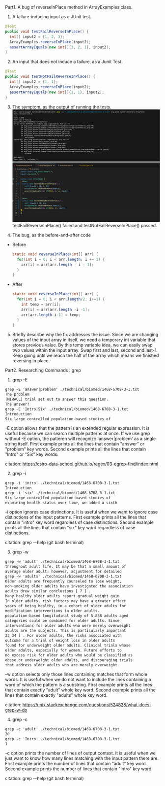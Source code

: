Part1. A bug of reverseInPlace method in ArrayExamples class. 

1. A failure-inducing input as a JUnit test.
  ```java
  @Test
  public void testFailReverseInPlace() {
    int[] input2 = {1, 2, 3};
    ArrayExamples.reverseInPlace(input2);
    assertArrayEquals(new int[]{3, 2, 1}, input2);
  }
  ```
2. An input that does not induce a failure, as a Junit Test.
  ```java
  @Test
  public void testNotFailReverseInPlace() {
    int[] input2 = {1, 1};
    ArrayExamples.reverseInPlace(input2);
    assertArrayEquals(new int[]{1, 1}, input2);
  }
  ```
3. The symptom, as the output of running the tests.
  ![Image](arraytest.PNG)
  ![Image](arraytest2.PNG)
  testFailReverseInPlace() failed and testNotFailReverseInPlace() passed.

5. The bug, as the before-and-after code
  - Before
    ```java
    static void reverseInPlace(int[] arr) {
      for(int i = 0; i < arr.length; i += 1) {
        arr[i] = arr[arr.length - i - 1];
      }
    }
    ```
  - After
    ```java
    static void reverseInPlace(int[] arr) {
      for(int i = 0; i < arr.length/2; i+=1) {
        int temp = arr[i];
        arr[i] = arr[arr.length -i -1];
        arr[arr.length-i-1] = temp;
      }
    }
    ```
5. Briefly describe why the fix addresses the issue.
  Since we are changing values of the input array in itself, we need a temporary int variable that stores previous value. By this temp variable idea, we can easily swap two values within the input array. Swap first and last, second and last-1. Keep going until we reach the half of the array which means
  we finished reversing in place. 


Part2. Researching Commands : grep

1. grep -E
  ```
  grep -E 'answer|problem' ./technical/biomed/1468-6708-3-3.txt
  The problem
  (MIRACL) trial set out to answer this question.
  The answer?
  grep -E 'Intro|Six' ./technical/biomed/1468-6708-3-1.txt
  Introduction
  Six large controlled population-based studies of
  ```
  -E option allows that the pattern is an extended regular expression. It is useful because we can search multiple patterns at once. If we use grep without -E option, the patteren will recognize 'answer|problem' as a single string itself. 
  First example prints all the lines that contain "answer" or "problem" key words. Second example prints all the lines that contain "Intro" or "Six" key words. 
  
  citation: https://csiro-data-school.github.io/regex/03-egrep-find/index.html
  
2. grep -i
  ```
  grep -i 'intro' ./technical/biomed/1468-6708-3-1.txt
  Introduction
  grep -i 'six' ./technical/biomed/1468-6708-3-1.txt
  Six large controlled population-based studies of
  examining health status over time, we added a sixth
  ```
  -i option ignores case distinctions. It is useful when we want to ignore case distinctions of the input patterns. 
  First example prints all the lines that contain "intro" key word regardless of case distinctions. Second example prints all the lines that contain "six" key word regardless of case distinctions. 

  citation: grep --help (git bash terminal) 

3. grep -w
  ```
  grep -w 'adult' ./technical/biomed/1468-6708-3-1.txt
  throughout adult life. It may be that a small amount of
  average older adult; however, adjustment for detailed
  grep -w 'adults' ./technical/biomed/1468-6708-3-1.txt
  Older adults are frequently counseled to lose weight,
  non-smoking older adults have investigated the association
  adults drew similar conclusions [ 7 ] .
  Many healthy older adults report gradual weight gain
  In older adults, risk factors may have a greater effect
  years of being healthy, in a cohort of older adults for
  modification interventions in older adults.
  population-based longitudinal study of 5,888 adults aged
  categories could be combined for older adults. Since
  interventions for older adults who were merely overweight
  adults are the subjects. This is particularly important
  33 34 ] . For older adults, the risks associated with
  outcome for a trial of weight loss in older adults
  found for underweight older adults. Clinical trials whose
  older adults, especially for women. Future efforts to
  no excess risk for older adults who would be classified as
  obese or underweight older adults, and discouraging trials
  that address older adults who are merely overweight.
  ```
  -w option selects only those lines containing matches that form whole words. It is useful when we do not want to include the lines containing a word of which the pattern is a substring. 
  First example prints all the lines that contain exactly "adult" whole key word. Second example prints all the lines that contain exactly "adults" whole key word. 

  citation: https://unix.stackexchange.com/questions/524828/what-does-grep-w-do

4. grep -c
  ```
  grep -c 'adult' ./technical/biomed/1468-6708-3-1.txt
  20
  grep -c 'Intro' ./technical/biomed/1468-6708-3-1.txt
  1
  ```
  -c option prints the number of lines of output context. It is useful when we just want to know how many lines matching with the input pattern there are.
  First example prints the number of lines that contain "adult" key word. Second example prints the number of lines that contain "Intro" key word. 

  citation: grep --help (git bash terminal)
